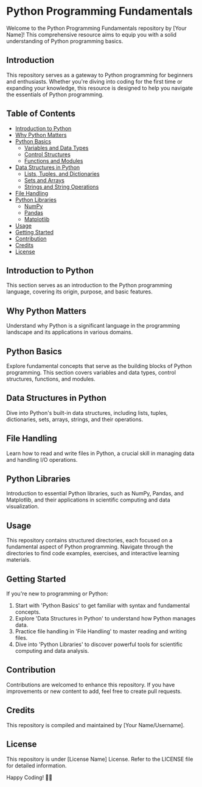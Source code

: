 # Python Programming Fundamentals

Welcome to the Python Programming Fundamentals repository by [Your Name]! This comprehensive resource aims to equip you with a solid understanding of Python programming basics.

## Introduction

This repository serves as a gateway to Python programming for beginners and enthusiasts. Whether you're diving into coding for the first time or expanding your knowledge, this resource is designed to help you navigate the essentials of Python programming.

## Table of Contents

- [Introduction to Python](#introduction-to-python)
- [Why Python Matters](#why-python-matters)
- [Python Basics](#python-basics)
  - [Variables and Data Types](#variables-and-data-types)
  - [Control Structures](#control-structures)
  - [Functions and Modules](#functions-and-modules)
- [Data Structures in Python](#data-structures-in-python)
  - [Lists, Tuples, and Dictionaries](#lists-tuples-and-dictionaries)
  - [Sets and Arrays](#sets-and-arrays)
  - [Strings and String Operations](#strings-and-string-operations)
- [File Handling](#file-handling)
- [Python Libraries](#python-libraries)
  - [NumPy](#numpy)
  - [Pandas](#pandas)
  - [Matplotlib](#matplotlib)
- [Usage](#usage)
- [Getting Started](#getting-started)
- [Contribution](#contribution)
- [Credits](#credits)
- [License](#license)

## Introduction to Python

This section serves as an introduction to the Python programming language, covering its origin, purpose, and basic features.

## Why Python Matters

Understand why Python is a significant language in the programming landscape and its applications in various domains.

## Python Basics

Explore fundamental concepts that serve as the building blocks of Python programming. This section covers variables and data types, control structures, functions, and modules.

## Data Structures in Python

Dive into Python's built-in data structures, including lists, tuples, dictionaries, sets, arrays, strings, and their operations.

## File Handling

Learn how to read and write files in Python, a crucial skill in managing data and handling I/O operations.

## Python Libraries

Introduction to essential Python libraries, such as NumPy, Pandas, and Matplotlib, and their applications in scientific computing and data visualization.

## Usage

This repository contains structured directories, each focused on a fundamental aspect of Python programming. Navigate through the directories to find code examples, exercises, and interactive learning materials.

## Getting Started

If you're new to programming or Python:
1. Start with 'Python Basics' to get familiar with syntax and fundamental concepts.
2. Explore 'Data Structures in Python' to understand how Python manages data.
3. Practice file handling in 'File Handling' to master reading and writing files.
4. Dive into 'Python Libraries' to discover powerful tools for scientific computing and data analysis.

## Contribution

Contributions are welcomed to enhance this repository. If you have improvements or new content to add, feel free to create pull requests.

## Credits

This repository is compiled and maintained by [Your Name/Username].

## License

This repository is under [License Name] License. Refer to the LICENSE file for detailed information.

Happy Coding! 🐍🚀
